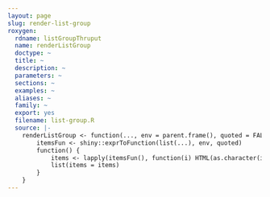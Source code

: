 ```yaml
---
layout: page
slug: render-list-group
roxygen:
  rdname: listGroupThruput
  name: renderListGroup
  doctype: ~
  title: ~
  description: ~
  parameters: ~
  sections: ~
  examples: ~
  aliases: ~
  family: ~
  export: yes
  filename: list-group.R
  source: |-
    renderListGroup <- function(..., env = parent.frame(), quoted = FALSE) {
        itemsFun <- shiny::exprToFunction(list(...), env, quoted)
        function() {
            items <- lapply(itemsFun(), function(i) HTML(as.character(i)))
            list(items = items)
        }
    }
---
```

